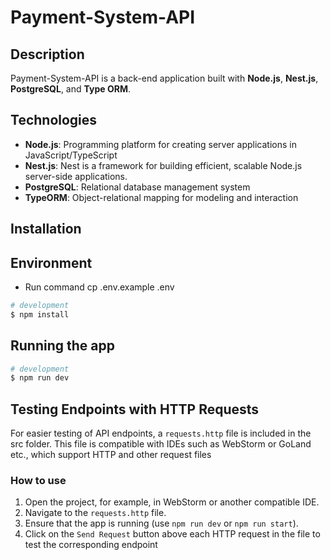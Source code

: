 # Payment-System-API

## Description
Payment-System-API is a back-end application built with **Node.js**, **Nest.js**, **PostgreSQL**, and **Type ORM**.

## Technologies
- **Node.js**: Programming platform for creating server applications in JavaScript/TypeScript
- **Nest.js**: Nest is a framework for building efficient, scalable Node.js server-side applications.
- **PostgreSQL**: Relational database management system
- **TypeORM**: Object-relational mapping for modeling and interaction

## Installation

## Environment
- Run command cp .env.example .env

```bash
# development
$ npm install
```

## Running the app

```bash
# development
$ npm run dev
```

## Testing Endpoints with HTTP Requests

For easier testing of API endpoints, a `requests.http` file is included in the src folder.
This file is compatible with IDEs such as WebStorm or GoLand etc., which support HTTP and other request files

### How to use

1. Open the project, for example, in WebStorm or another compatible IDE.
2. Navigate to the `requests.http` file.
3. Ensure that the app is running (use `npm run dev` or `npm run start`).
4. Click on the `Send Request` button above each HTTP request in the file to test the corresponding endpoint
